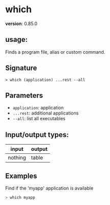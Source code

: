 # which

**version**: 0.85.0

## **usage**:

Finds a program file, alias or custom command.

## Signature

`> which (application) ...rest --all`

## Parameters

- `application`: application
- `...rest`: additional applications
- `--all`: list all executables

## Input/output types:

| input   | output |
| ------- | ------ |
| nothing | table  |

## Examples

Find if the 'myapp' application is available

```bash
> which myapp
```
